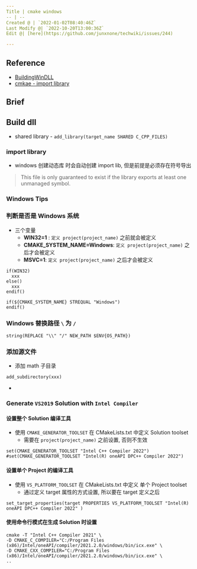 ```yaml
---
Title | cmake windows
-- | --
Created @ | `2022-01-02T08:40:46Z`
Last Modify @| `2022-10-20T13:00:36Z`
Edit @| [here](https://github.com/junxnone/techwiki/issues/244)

---
```

## Reference

- [BuildingWinDLL](https://gitlab.kitware.com/cmake/community/-/wikis/doc/tutorials/BuildingWinDLL)
- [cmkae - import library](https://cmake.org/cmake/help/latest/manual/cmake-buildsystem.7.html#archive-output-artifacts)

## Brief


## Build dll
- shared library - `add_library(target_name SHARED C_CPP_FILES)`

### import library

- windows 创建动态库 时会自动创建 import lib, 但是前提是必须存在符号导出

> This file is only guaranteed to exist if the library exports at least one unmanaged symbol.


### Windows Tips


###  判断是否是 Windows 系统
- 三个变量
  - **WIN32=1** : `定义 project(project_name)` 之前就会被定义
  - **CMAKE_SYSTEM_NAME=Windows**: `定义 project(project_name)` 之后才会被定义
  - **MSVC=1**: `定义 project(project_name)` 之后才会被定义


```
if(WIN32)
  xxx
else()
  xxx
endif()
```
```
if(${CMAKE_SYSTEM_NAME} STREQUAL "Windows")
endif()
```
### Windows 替换路径 `\` 为 `/`

```
string(REPLACE "\\" "/" NEW_PATH $ENV{OS_PATH})
```

### 添加源文件
- 添加 math 子目录
```
add_subdirectory(xxx)
```
- 

###  Generate `VS2019` Solution with `Intel Compiler`

#### 设置整个 Solution 编译工具

- 使用 `CMAKE_GENERATOR_TOOLSET` 在 CMakeLists.txt 中定义 Solution toolset
  - 需要在 `project(project_name)` 之前设置, 否则不生效

```
set(CMAKE_GENERATOR_TOOLSET "Intel C++ Compiler 2022")
#set(CMAKE_GENERATOR_TOOLSET "Intel(R) oneAPI DPC++ Compiler 2022")
```

#### 设置单个 Project 的编译工具

- 使用 `VS_PLATFORM_TOOLSET` 在 CMakeLists.txt 中定义 单个 Project toolset
  - 通过定义 target 属性的方式设置, 所以要在 target 定义之后

```
set_target_properties(target PROPERTIES VS_PLATFORM_TOOLSET "Intel(R) oneAPI DPC++ Compiler 2022" )
```


#### 使用命令行模式在生成 Solution 时设置


```
cmake -T "Intel C++ Compiler 2021" \
-D CMAKE_C_COMPILER="C:/Program Files (x86)/Intel/oneAPI/compiler/2021.2.0/windows/bin/icx.exe" \
-D CMAKE_CXX_COMPILER="C:/Program Files (x86)/Intel/oneAPI/compiler/2021.2.0/windows/bin/icx.exe" \
..
```

